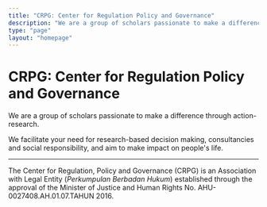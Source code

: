 ```yaml
---
title: "CRPG: Center for Regulation Policy and Governance"
description: "We are a group of scholars passionate to make a difference through action-research. We facilitate your need for research-based decision making, consultancies and social responsibility, and aim to make impact on people's life."
type: "page"
layout: "homepage"
---
```


# CRPG: Center for Regulation Policy and Governance

We are a group of scholars passionate to make a difference through action-research.

We facilitate your need for research-based decision making, consultancies and social responsibility, and aim to make impact on people's life.

---

The Center for Regulation, Policy and Governance (CRPG) is an Association with Legal Entity (*Perkumpulan Berbadan Hukum*) established through the approval of the Minister of Justice and Human Rights No. AHU-0027408.AH.01.07.TAHUN 2016.

